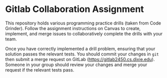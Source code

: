 # Gitlab Collaboration Assignment

This repository holds various programming practice drills (taken from Code
Grinder). Follow the assignment instructions on Canvas to create, implement, and
merge issues to collaboratively complete the drills with your team.

Once you have correctly implemented a drill problem, ensuring that your solution
passes the relevant tests. You should commit your changes in `git` then submit a
merge request on GitLab (https://gitlab2450.cs.dixie.edu). Someone in your group
should review your changes and merge your request if the relevant tests pass.

